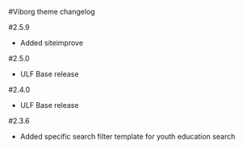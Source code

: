 #Viborg theme changelog

#2.5.9
* Added siteimprove

#2.5.0
* ULF Base release

#2.4.0
* ULF Base release

#2.3.6
* Added specific search filter template for youth education search